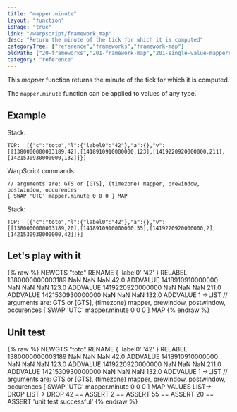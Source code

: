 ```yaml
---
title: "mapper.minute"
layout: "function"
isPage: "true"
link: "/warpscript/framework_map"
desc: "Return the minute of the tick for which it is computed"
categoryTree: ["reference","frameworks","framework-map"]
oldPath: ["20-frameworks","201-framework-map","201-single-value-mappers","280-mapper_minute.html.md"]
category: "reference"
---
```

 

This *mapper* function returns the minute of the tick for which it is computed.

The `mapper.minute` function can be applied to values of any type.


## Example ##

Stack:

    TOP:  [{"c":"toto","l":{"label0":"42"},"a":{},"v":[[1380000000003189,42],[1418910910000000,123],[1419220920000000,211],[1421530930000000,132]]}]

WarpScript commands:

    // arguments are: GTS or [GTS], (timezone) mapper, prewindow, postwindow, occurences
    [ SWAP 'UTC' mapper.minute 0 0 0 ] MAP

Stack: 

    TOP:  [{"c":"toto","l":{"label0":"42"},"a":{},"v":[[1380000000003189,20],[1418910910000000,55],[1419220920000000,2],[1421530930000000,42]]}]

## Let's play with it ##

{% raw %}
<warp10-warpscript-widget>NEWGTS "toto" RENAME 
{ 'label0' '42' } RELABEL
1380000000003189 NaN NaN NaN  42.0 ADDVALUE
1418910910000000 NaN NaN NaN 123.0 ADDVALUE
1419220920000000 NaN NaN NaN 211.0 ADDVALUE
1421530930000000 NaN NaN NaN 132.0 ADDVALUE
1 ->LIST
// arguments are: GTS or [GTS], (timezone) mapper, prewindow, postwindow, occurences
[ SWAP 'UTC' mapper.minute 0 0 0 ] MAP
</warp10-warpscript-widget>
{% endraw %}    


## Unit test ##

{% raw %}
<warp10-warpscript-widget>NEWGTS "toto" RENAME 
{ 'label0' '42' } RELABEL
1380000000003189 NaN NaN NaN  42.0 ADDVALUE
1418910910000000 NaN NaN NaN 123.0 ADDVALUE
1419220920000000 NaN NaN NaN 211.0 ADDVALUE
1421530930000000 NaN NaN NaN 132.0 ADDVALUE
1 ->LIST
// arguments are: GTS or [GTS], (timezone) mapper, prewindow, postwindow, occurences
[ SWAP 'UTC' mapper.minute 0 0 0 ] MAP
VALUES LIST-> DROP
LIST-> DROP
42 == ASSERT
2 == ASSERT
55 == ASSERT
20 == ASSERT
'unit test successful'
</warp10-warpscript-widget>
{% endraw %}